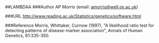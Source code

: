 ##LAMBDAA
###Author
AP Morris (email: amorris@well.ox.ac.uk)

###URL
http://www.reading.ac.uk/Statistics/genetics/software.html

###Reference
Morris, Whittaker, Curnow (1997), "A likelihood ratio test for detecting patterns of disease-marker association", Annals of Human Genetics, 61:335-350.


